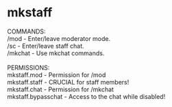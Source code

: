 # mkstaff
COMMANDS:<br/>
  /mod - Enter/leave moderator mode.<br/>
  /sc - Enter/leave staff chat.<br/>
  /mkchat - Use mkchat commands.<br/>
  <br/>
  PERMISSIONS:<br/>
  mkstaff.mod - Permission for /mod<br/>
  mkstaff.staff - CRUCIAL for staff members!<br/>
  mkstaff.chat - Permission for /mkchat<br/>
  mkstaff.bypasschat - Access to the chat while disabled!

